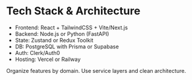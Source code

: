 # Tech Stack & Architecture

- Frontend: React + TailwindCSS + Vite/Next.js
- Backend: Node.js or Python (FastAPI)
- State: Zustand or Redux Toolkit
- DB: PostgreSQL with Prisma or Supabase
- Auth: Clerk/Auth0
- Hosting: Vercel or Railway

Organize features by domain. Use service layers and clean architecture.
